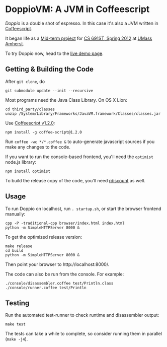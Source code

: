 DoppioVM: A JVM in Coffeescript
=================================

_Doppio_ is a double shot of espresso.
In this case it's also a JVM written in [Coffeescript](http://coffeescript.org/).

It began life as a [Mid-term project](http://plasma.cs.umass.edu/emery/grad-systems-project-1) 
for [CS 691ST, Spring 2012](http://plasma.cs.umass.edu/emery/grad-systems)
at [UMass Amherst](http://www.cs.umass.edu/).

To try Doppio now, head to the [live demo page](http://int3.github.com/doppio/).


Getting & Building the Code
---------------------------

After `git clone`, do

    git submodule update --init --recursive

Most programs need the Java Class Library. On OS X Lion:

    cd third_party/classes
    unzip /System/Library/Frameworks/JavaVM.framework/Classes/classes.jar

Use [Coffeescript v1.2.0](http://coffeescript.org/):

    npm install -g coffee-script@1.2.0

Run `coffee -wc */*.coffee &` to auto-generate javascript sources if you make any changes to the code.

If you want to run the console-based frontend, you'll need the `optimist` node.js library:

    npm install optimist
    
To build the release copy of the code, you'll need [rdiscount][rdisc] as well.

[rdisc]: https://github.com/rtomayko/rdiscount

Usage
-----

To run Doppio on localhost, run `. startup.sh`, or start the browser frontend manually:

    cpp -P -traditional-cpp browser/index.html index.html
    python -m SimpleHTTPServer 8000 &

To get the optimized release version:

    make release
    cd build
    python -m SimpleHTTPServer 8000 &

Then point your browser to http://localhost:8000/.

The code can also be run from the console. For example:

    ./console/disassembler.coffee test/Println.class
    ./console/runner.coffee test/Println

Testing
-------

Run the automated test-runner to check runtime and disassembler output:

    make test

The tests can take a while to complete, so consider running them in parallel (`make -j4`).
